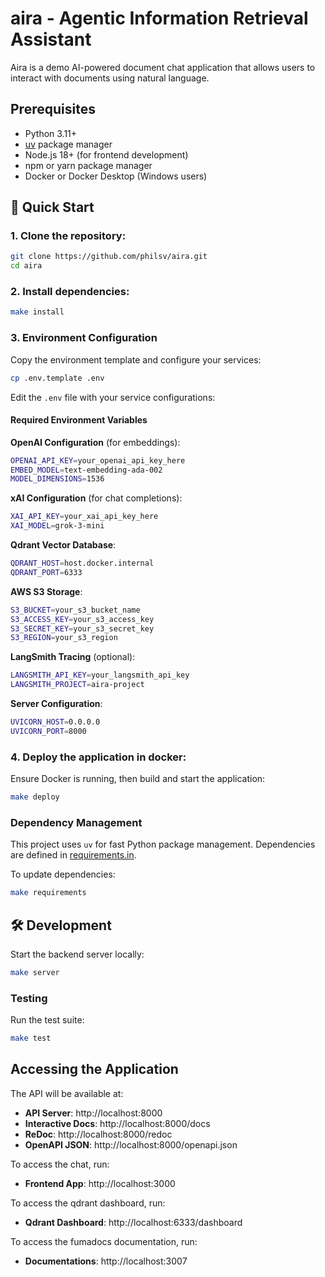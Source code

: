 # aira - Agentic Information Retrieval Assistant

Aira is a demo AI-powered document chat application that allows users to interact with documents using natural language.

## Prerequisites

- Python 3.11+
- [uv](https://docs.astral.sh/uv/) package manager
- Node.js 18+ (for frontend development)
- npm or yarn package manager
- Docker or Docker Desktop (Windows users)

## 🚀 Quick Start

### 1. Clone the repository:

```bash
git clone https://github.com/philsv/aira.git
cd aira
```

### 2. Install dependencies:

```bash
make install
```

### 3. Environment Configuration

Copy the environment template and configure your services:

```bash
cp .env.template .env
```

Edit the `.env` file with your service configurations:

#### Required Environment Variables

**OpenAI Configuration** (for embeddings):

```bash
OPENAI_API_KEY=your_openai_api_key_here
EMBED_MODEL=text-embedding-ada-002
MODEL_DIMENSIONS=1536
```

**xAI Configuration** (for chat completions):

```bash
XAI_API_KEY=your_xai_api_key_here
XAI_MODEL=grok-3-mini
```

**Qdrant Vector Database**:

```bash
QDRANT_HOST=host.docker.internal
QDRANT_PORT=6333
```

**AWS S3 Storage**:

```bash
S3_BUCKET=your_s3_bucket_name
S3_ACCESS_KEY=your_s3_access_key
S3_SECRET_KEY=your_s3_secret_key
S3_REGION=your_s3_region
```

**LangSmith Tracing** (optional):

```bash
LANGSMITH_API_KEY=your_langsmith_api_key
LANGSMITH_PROJECT=aira-project
```

**Server Configuration**:

```bash
UVICORN_HOST=0.0.0.0
UVICORN_PORT=8000
```

### 4. Deploy the application in docker:

Ensure Docker is running, then build and start the application:

```bash
make deploy
```

### Dependency Management

This project uses `uv` for fast Python package management. Dependencies are defined in [requirements.in](requirements.in).

To update dependencies:

```bash
make requirements
```

## 🛠️ Development

Start the backend server locally:

```bash
make server
```

### Testing

Run the test suite:

```bash
make test
```

## Accessing the Application

The API will be available at:

- **API Server**: http://localhost:8000
- **Interactive Docs**: http://localhost:8000/docs
- **ReDoc**: http://localhost:8000/redoc
- **OpenAPI JSON**: http://localhost:8000/openapi.json

To access the chat, run:

- **Frontend App**: http://localhost:3000

To access the qdrant dashboard, run:

- **Qdrant Dashboard**: http://localhost:6333/dashboard

To access the fumadocs documentation, run:

- **Documentations**: http://localhost:3007
